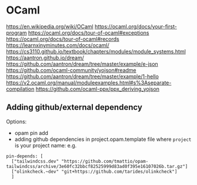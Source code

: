 # OCaml

https://en.wikipedia.org/wiki/OCaml
https://ocaml.org/docs/your-first-program
https://ocaml.org/docs/tour-of-ocaml#exceptions
https://ocaml.org/docs/tour-of-ocaml#records
https://learnxinyminutes.com/docs/ocaml/
https://cs3110.github.io/textbook/chapters/modules/module_systems.html
https://aantron.github.io/dream/
https://github.com/aantron/dream/tree/master/example/e-json
https://github.com/ocaml-community/yojson#readme
https://github.com/aantron/dream/tree/master/example/1-hello
https://v2.ocaml.org/manual/moduleexamples.html#s%3Aseparate-compilation
https://github.com/ocaml-ppx/ppx_deriving_yojson

## Adding github/external dependency

Options:
* opam pin add <package-name> <git-url>
* adding github dependencies in project.opam.template file where `project` is your project name:
e.g.
```
pin-depends: [
  ["tailwindcss.dev" "https://github.com/tmattio/opam-tailwindcss/archive/3e60fc32bbcf82525999d83ad0f395e16107026b.tar.gz"]
  ["olinkcheck.~dev" "git+https://github.com/tarides/olinkcheck"]
  ]
```
